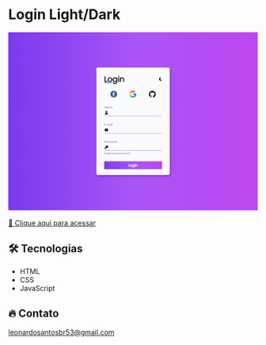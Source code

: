 # Login Light/Dark

![preview](./.github/preview.png)


[🔗 Clique aqui para acessar](https://leonardo21042006.github.io/LADING-PAGE/)

## 🛠️ Tecnologias 

- HTML
- CSS
- JavaScript

## 🔥 Contato

leonardosantosbr53@gmail.com